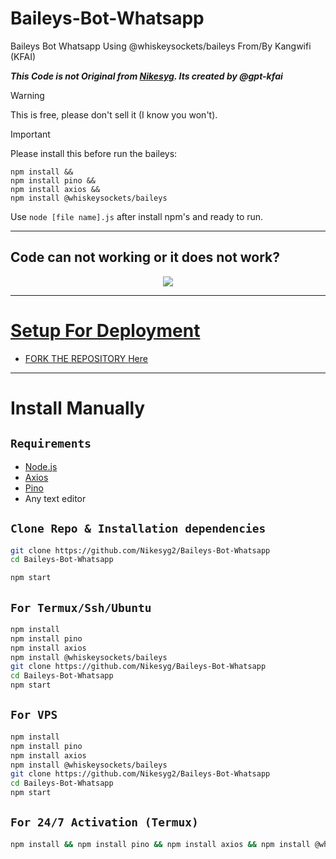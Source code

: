 # Baileys-Bot-Whatsapp
Baileys Bot Whatsapp Using @whiskeysockets/baileys From/By Kangwifi (KFAI)

***This Code is not Original from [Nikesyg](https://github.com/Nikesyg2). Its created by @gpt-kfai***

> [!WARNING]
> This is free, please don't sell it (I know you won't).

> [!IMPORTANT]
> Please install this before run the baileys:
```
npm install &&
npm install pino &&
npm install axios &&
npm install @whiskeysockets/baileys
```

Use `node [file name].js` after install npm's and ready to run.

-------

## Code can not working or it does not work?

<p align="center">
<a href="https://wa.me/6281332383711"><img src="https://img.shields.io/badge/Contact Nikesyg-25D366?style=for-the-badge&logo=whatsapp&logoColor=white" />
</p>
  
-------
  
# Setup For Deployment

- FORK THE REPOSITORY [Here](https://github.com/Nikesyg2/Baileys-Bot-Whatsapp/fork)

-------

# Install Manually
## `Requirements`
* [Node.js](https://nodejs.org/en/)
* [Axios](https://www.npmjs.com/package/axios)
* [Pino](https://www.npmjs.com/package/pino)
* Any text editor

## `Clone Repo & Installation dependencies`
```bash
git clone https://github.com/Nikesyg2/Baileys-Bot-Whatsapp
cd Baileys-Bot-Whatsapp

npm start
```
## `For Termux/Ssh/Ubuntu`
```bash
npm install
npm install pino
npm install axios
npm install @whiskeysockets/baileys
git clone https://github.com/Nikesyg/Baileys-Bot-Whatsapp
cd Baileys-Bot-Whatsapp
npm start
```

## `For VPS`
```bash
npm install
npm install pino
npm install axios
npm install @whiskeysockets/baileys
git clone https://github.com/Nikesyg2/Baileys-Bot-Whatsapp
cd Baileys-Bot-Whatsapp
npm start

```
## `For 24/7 Activation (Termux)`
```bash
npm install && npm install pino && npm install axios && npm install @whiskeysockets/baileys && node [File Name].js
```
